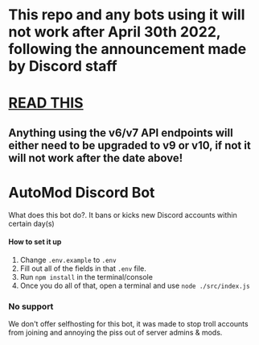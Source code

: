 # This repo and any bots using it will not work after April 30th 2022, following the announcement made by Discord staff
# [READ THIS](https://github.com/discord/discord-api-docs/discussions/4510)
## Anything using the v6/v7 API endpoints will either need to be upgraded to v9 or v10, if not it will not work after the date above!



# AutoMod Discord Bot
What does this bot do?. 
It bans or kicks new Discord accounts within certain day(s)


#### How to set it up

1) Change `.env.example` to `.env`
2) Fill out all of the fields in that `.env` file.
3) Run `npm install` in the terminal/console 
4) Once you do all of that, open a terminal and use `node ./src/index.js`

### No support 
We don't offer selfhosting for this bot, it was made to stop troll accounts from joining and annoying the piss out of server admins & mods.
